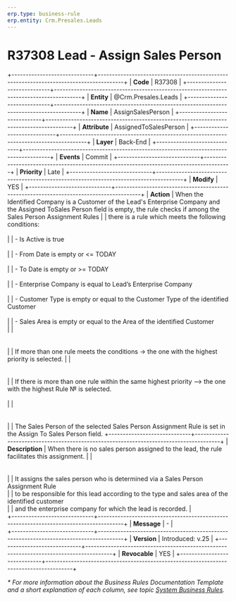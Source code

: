 ```yaml
---
erp.type: business-rule
erp.entity: Crm.Presales.Leads
---
```


# R37308 Lead - Assign Sales Person
+-----------------------------+---------------------------------------------------------------------------------------+
| **Code**                    | R37308                                                                                |
+-----------------------------+---------------------------------------------------------------------------------------+
| **Entity**                  | @Crm.Presales.Leads                                                                   |
+-----------------------------+---------------------------------------------------------------------------------------+
| **Name**                    | AssignSalesPerson                                                                     |
+-----------------------------+---------------------------------------------------------------------------------------+
| **Attribute**               | AssignedToSalesPerson                                                                 |
+-----------------------------+---------------------------------------------------------------------------------------+
| **Layer**                   | Back-End                                                                              |
+-----------------------------+---------------------------------------------------------------------------------------+
| **Events**                  | Commit                                                                                |
+-----------------------------+---------------------------------------------------------------------------------------+
| **Priority**                | Late                                                                                  |
+-----------------------------+---------------------------------------------------------------------------------------+
| **Modify**                  | YES                                                                                   |
+-----------------------------+---------------------------------------------------------------------------------------+
| **Action**                  | When the Identified Company is a Customer of the Lead's Enterprise Company and the Assigned ToSales Person field is empty, the rule checks if among the Sales Person Assignment Rules
|                             | there is a rule which meets the following conditions:<br>                                              
|                             | \- Is Active is true <br>                                                            
|                             | \- From Date is empty or <= TODAY<br>                          
|                             | \- To Date is empty or >= TODAY<br>                            
|                             | \- Enterprise Company is equal to Lead’s Enterprise Company<br>                    
|                             | \- Customer Type is empty or equal to the Customer Type of the identified Customer<br>                   
|                             | \- Sales Area is empty or equal to the Area of the identified Customer<br>
|                             | <br></br>                                                                                                                       
|                             | If more than one rule meets the conditions -> the one with the highest priority is selected.
|                             | <br></br>                                                                          
|                             | If there is more than one rule within the same highest priority –> the one with the highest Rule № is selected.<br>  
|                             | <br></br>                                                                         
|                             | The Sales Person of the selected Sales Person Assignment Rule is set in the Assign To Sales Person field. 
+-----------------------------+---------------------------------------------------------------------------------------+
| **Description**             | When there is no sales person assigned to the lead, the rule facilitates this assignment.
|                             | <br></br>                                                                         
|                             | It assigns the sales person who is determined via a Sales Person Assignment Rule   
|                             | to be responsible for this lead according to the type and sales area of the identified customer  
|                             | and the enterprise company for which the lead is recorded.                            |                      
+-----------------------------+---------------------------------------------------------------------------------------+
| **Message**                 | \-                                                                                    |                         
+-----------------------------+---------------------------------------------------------------------------------------+
| **Version**                 | Introduced: v.25                                                                      |
+-----------------------------+---------------------------------------------------------------------------------------+
| **Revocable**               | YES                                                                                   |
+-----------------------------+---------------------------------------------------------------------------------------+

*\* For more information about the Business Rules Documentation Template and a short explanation of each column, see
topic [System Business Rules](../templates/template-description-system-business-rules.md).*
